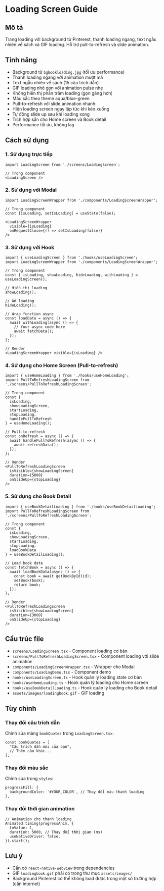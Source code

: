 # Loading Screen Guide

## Mô tả
Trang loading với background từ Pinterest, thanh loading ngang, text ngẫu nhiên về sách và GIF loading. Hỗ trợ pull-to-refresh và slide animation.

## Tính năng
- Background từ `bgbookloading.jpg` (tối ưu performance)
- Thanh loading ngang với animation mượt mà
- Text ngẫu nhiên về sách (15 câu trích dẫn)
- GIF loading nhỏ gọn với animation pulse nhẹ
- Không hiển thị phần trăm loading (gọn gàng hơn)
- Màu sắc theo theme aqua/blue-green
- Pull-to-refresh với slide animation nhanh
- Hiện loading screen ngay lập tức khi kéo xuống
- Tự động slide up sau khi loading xong
- Tích hợp sẵn cho Home screen và Book detail
- Performance tối ưu, không lag

## Cách sử dụng

### 1. Sử dụng trực tiếp
```tsx
import LoadingScreen from './screens/LoadingScreen';

// Trong component
<LoadingScreen />
```

### 2. Sử dụng với Modal
```tsx
import LoadingScreenWrapper from './components/LoadingScreenWrapper';

// Trong component
const [isLoading, setIsLoading] = useState(false);

<LoadingScreenWrapper 
  visible={isLoading} 
  onRequestClose={() => setIsLoading(false)} 
/>
```

### 3. Sử dụng với Hook
```tsx
import { useLoadingScreen } from './hooks/useLoadingScreen';
import LoadingScreenWrapper from './components/LoadingScreenWrapper';

// Trong component
const { isLoading, showLoading, hideLoading, withLoading } = useLoadingScreen();

// Hiển thị loading
showLoading();

// Ẩn loading
hideLoading();

// Wrap function async
const loadData = async () => {
  await withLoading(async () => {
    // Your async code here
    await fetchData();
  });
};

// Render
<LoadingScreenWrapper visible={isLoading} />
```

### 4. Sử dụng cho Home Screen (Pull-to-refresh)
```tsx
import { useHomeLoading } from './hooks/useHomeLoading';
import PullToRefreshLoadingScreen from './screens/PullToRefreshLoadingScreen';

// Trong component
const { 
  isLoading, 
  showLoadingScreen, 
  startLoading, 
  stopLoading, 
  handlePullToRefresh 
} = useHomeLoading();

// Pull-to-refresh
const onRefresh = async () => {
  await handlePullToRefresh(async () => {
    await refreshData();
  });
};

// Render
<PullToRefreshLoadingScreen
  isVisible={showLoadingScreen}
  duration={5000}
  onSlideUp={stopLoading}
/>
```

### 5. Sử dụng cho Book Detail
```tsx
import { useBookDetailLoading } from './hooks/useBookDetailLoading';
import PullToRefreshLoadingScreen from './screens/PullToRefreshLoadingScreen';

// Trong component
const { 
  isLoading, 
  showLoadingScreen, 
  startLoading, 
  stopLoading, 
  loadBookData 
} = useBookDetailLoading();

// Load book data
const fetchBook = async () => {
  await loadBookData(async () => {
    const book = await getBookById(id);
    setBook(book);
    return book;
  });
};

// Render
<PullToRefreshLoadingScreen
  isVisible={showLoadingScreen}
  duration={3000}
  onSlideUp={stopLoading}
/>
```

## Cấu trúc file
- `screens/LoadingScreen.tsx` - Component loading cơ bản
- `screens/PullToRefreshLoadingScreen.tsx` - Component loading với slide animation
- `components/LoadingScreenWrapper.tsx` - Wrapper cho Modal
- `components/LoadingDemo.tsx` - Component demo
- `hooks/useLoadingScreen.ts` - Hook quản lý loading state cơ bản
- `hooks/useHomeLoading.ts` - Hook quản lý loading cho Home screen
- `hooks/useBookDetailLoading.ts` - Hook quản lý loading cho Book detail
- `assets/images/loadingbook.gif` - GIF loading

## Tùy chỉnh

### Thay đổi câu trích dẫn
Chỉnh sửa mảng `bookQuotes` trong `LoadingScreen.tsx`:

```tsx
const bookQuotes = [
  "Câu trích dẫn mới của bạn",
  // Thêm câu khác...
];
```

### Thay đổi màu sắc
Chỉnh sửa trong `styles`:

```tsx
progressFill: {
  backgroundColor: '#YOUR_COLOR', // Thay đổi màu thanh loading
},
```

### Thay đổi thời gian animation
```tsx
// Animation cho thanh loading
Animated.timing(progressAnim, {
  toValue: 1,
  duration: 5000, // Thay đổi thời gian (ms)
  useNativeDriver: false,
}).start();
```

## Lưu ý
- Cần có `react-native-webview` trong dependencies
- GIF `loadingbook.gif` phải có trong thư mục `assets/images/`
- Background Pinterest có thể không load được trong một số trường hợp (cần internet)
